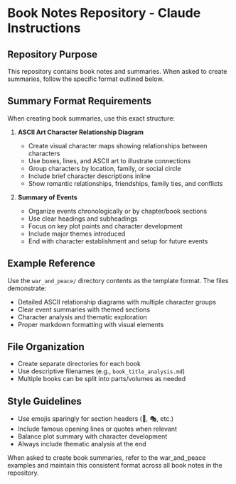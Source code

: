# Book Notes Repository - Claude Instructions

## Repository Purpose
This repository contains book notes and summaries. When asked to create summaries, follow the specific format outlined below.

## Summary Format Requirements

When creating book summaries, use this exact structure:

1. **ASCII Art Character Relationship Diagram**
   - Create visual character maps showing relationships between characters
   - Use boxes, lines, and ASCII art to illustrate connections
   - Group characters by location, family, or social circle
   - Include brief character descriptions inline
   - Show romantic relationships, friendships, family ties, and conflicts

2. **Summary of Events**
   - Organize events chronologically or by chapter/book sections
   - Use clear headings and subheadings
   - Focus on key plot points and character development
   - Include major themes introduced
   - End with character establishment and setup for future events

## Example Reference
Use the `war_and_peace/` directory contents as the template format. The files demonstrate:
- Detailed ASCII relationship diagrams with multiple character groups
- Clear event summaries with themed sections
- Character analysis and thematic exploration
- Proper markdown formatting with visual elements

## File Organization
- Create separate directories for each book
- Use descriptive filenames (e.g., `book_title_analysis.md`)
- Multiple books can be split into parts/volumes as needed

## Style Guidelines
- Use emojis sparingly for section headers (📖, 🎭, etc.)
- Include famous opening lines or quotes when relevant
- Balance plot summary with character development
- Always include thematic analysis at the end

When asked to create book summaries, refer to the war_and_peace examples and maintain this consistent format across all book notes in the repository.